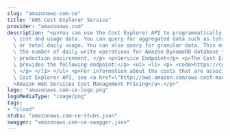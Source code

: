 ```yaml
---
slug: "amazonaws-com-ce"
title: "AWS Cost Explorer Service"
provider: "amazonaws.com"
description: "<p>You can use the Cost Explorer API to programmatically query your\
  \ cost and usage data. You can query for aggregated data such as total monthly costs\
  \ or total daily usage. You can also query for granular data. This might include\
  \ the number of daily write operations for Amazon DynamoDB database tables in your\
  \ production environment. </p> <p>Service Endpoint</p> <p>The Cost Explorer API\
  \ provides the following endpoint:</p> <ul> <li> <p> <code>https://ce.us-east-1.amazonaws.com</code>\
  \ </p> </li> </ul> <p>For information about the costs that are associated with the\
  \ Cost Explorer API, see <a href=\"http://aws.amazon.com/aws-cost-management/pricing/\"\
  >Amazon Web Services Cost Management Pricing</a>.</p>"
logo: "amazonaws.com-ce-logo.png"
logoMediaType: "image/png"
tags:
- "cloud"
stubs: "amazonaws.com-ce-stubs.json"
swagger: "amazonaws.com-ce-swagger.json"
---
```

